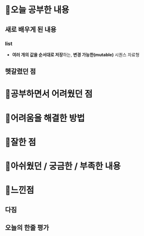 # 🔮오늘 공부한 내용

## 새로 배우게 된 내용
### list
- **여러 개의 값을 순서대로 저장**하는, **변경 가능한(mutable)** 시퀀스 자료형

## 헷갈렸던 점

# 🔮공부하면서 어려웠던 점

# 🔮어려움을 해결한 방법

# 🔮잘한 점

# 🔮아쉬웠던 / 궁금한 / 부족한 내용

# 🔮느낀점

## 다짐

## 오늘의 한줄 평가